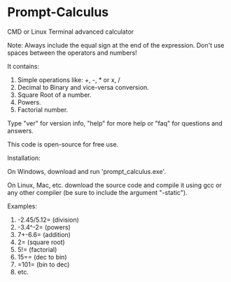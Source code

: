 # Prompt-Calculus
CMD or Linux Terminal advanced calculator


Note: Always include the equal sign at the end of the expression. Don't use spaces between the operators and numbers!


It contains:

1. Simple operations like: +, -, * or x, /
2. Decimal to Binary and vice-versa conversion.
3. Square Root of a number.
4. Powers.
5. Factorial number.


Type "ver" for version info, "help" for more help or "faq" for questions and answers.


This code is open-source for free use.


Installation:

On Windows, download and run 'prompt_calculus.exe'.

On Linux, Mac, etc. download the source code and compile it using gcc or any other compiler (be sure to include the argument "-static"). 


Examples:
1. -2.45/5.12= (division) 
2. -3.4^-2= (powers) 
3. 7+-6.6= (addition) 
4. 2\= (square root) 
5. 5!= (factorial) 
6. 15== (dec to bin)
7. =101= (bin to dec)
8. etc.
